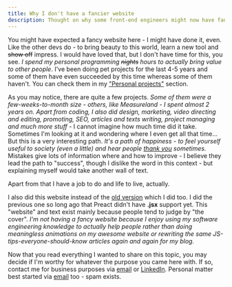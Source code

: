 ```yaml
---
title: Why I don't have a fancier website
description: Thought on why some front-end engineers might now have fancy website while others do.
---
```


You might have expected a fancy website here - I might have done it, even. Like the other devs do - to bring beauty to this world, learn a new tool and ~~show off~~ impress. I would have loved that, but I don't have time for this, you see. _I spend my personal programming ~~nights~~ hours to actually bring value to other people_. I've been doing pet projects for the last 4-5 years and some of them have even succeeded by this time whereas some of them haven't. You can check them in my ["Personal projects"](../my-projects) section.

As you may notice, there are quite a few projects. _Some of them were a few-weeks-to-month size - others, like Measureland - I spent almost 2 years on. Apart from coding, I also did design, marketing, video directing and editing, promoting, SEO, articles and texts writing, project managing and much more stuff_ - I cannot imagine how much time did it take. Sometimes I'm looking at it and wondering where I even get all that time... But this is a very interesting path. _It's a path of happiness - to feel yourself useful to society (even a little) and hear people [thank you](https://chrome.google.com/webstore/detail/popupoff-popup-and-overla/ifnkdbpmgkdbfklnbfidaackdenlmhgh) sometimes._ Mistakes give lots of information where and how to improve - I believe they lead the path to "success", though I dislike the word in this context - but explaining myself would take another wall of text.

Apart from that I have a job to do and life to live, actually.

I also did this website instead of the [old version](https://romanisthere.github.io/) which I did too. I did the previous one so long ago that Preact didn't have **.jsx** support yet. This "website" and text exist mainly because people tend to judge by "the cover". _I'm not having a fancy website because I enjoy using my software engineering knowledge to actually help people rather than doing meaningless animations on my awesome website or rewriting the same JS-tips-everyone-should-know articles again and again for my blog._

Now that you read everything I wanted to share on this topic, you may decide if I'm worthy for whatever the purpose you came here with. If so, contact me for business purposes via [email](mailto:romanisthere@pm.me) or [LinkedIn](https://www.linkedin.com/in/romanist/). Personal matter best started via [email](mailto:romanisthere@pm.me) too - spam exists.
